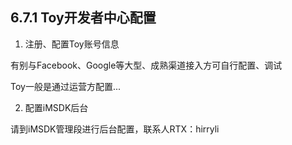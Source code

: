 ## 6.7.1 Toy开发者中心配置

1. 注册、配置Toy账号信息

 有别与Facebook、Google等大型、成熟渠道接入方可自行配置、调试

 Toy一般是通过运营方配置...



2. 配置iMSDK后台

 请到iMSDK管理段进行后台配置，联系人RTX：hirryli